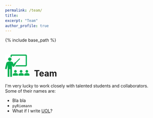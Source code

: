 ```yaml
---
permalink: /team/
title:
excerpt: "Team"
author_profile: true
---
```


{% include base_path %}

<h1 style="margin-bottom:0.5em"><img src="/images/picto_teaching.svg" width="80px" style="margin-right:15px">Team</h1>

I'm very lucky to work closely with talented students and collaborators. Some of their names are: 

- Bla bla
- `pyRiemann`
- What if I write [UOL](www.uol.com.br)?

